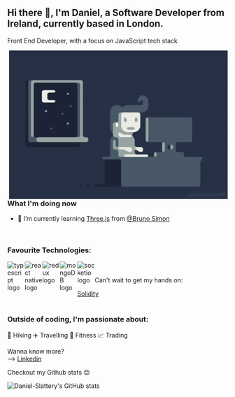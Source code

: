 ## Hi there 👋, I'm Daniel, a Software Developer from Ireland, currently based in London.

Front End Developer, with a
focus on JavaScript tech stack

<img align="right" alt="illustration of web developer with laptop" src="./images/giphy.gif" width="500" height="340" />

### What I'm doing now
- 🌱 I’m currently learning [Three.js](https://threejs.org/) from [@Bruno Simon](https://threejs-journey.xyz/)

<br/>

### Favourite Technologies:

[<img align="left" alt="typescript logo" width="40px" src="https://upload.wikimedia.org/wikipedia/commons/thumb/4/4c/Typescript_logo_2020.svg/1200px-Typescript_logo_2020.svg.png"/>][javascript]
[<img align="left" alt="react native logo" width="40px" src="https://reactnative.dev/img/header_logo.svg"/>][reactnative]
[<img align="left" alt="redux logo" width="40px" src="https://redux.js.org/img/redux.svg"/>][redux]
[<img align="left" alt="mongoDB logo" width="40px" src="https://cdn.worldvectorlogo.com/logos/mongodb-icon-1.svg"/>][mongodb]
[<img align="left" alt="socketio logo" width="40px" src="https://upload.wikimedia.org/wikipedia/commons/thumb/9/96/Socket-io.svg/800px-Socket-io.svg.png"/>][socketio]

<br/>
<br/>
Can't wait to get my hands on:

[Solidity](https://github.com/ethereum/solidity)
<br/>
<br/>

### Outside of coding, I'm passionate about:

🥾 Hiking
✈️ Travelling
💪 Fitness
📈 Trading

Wanna know more? <br>
--> [Linkedin](https://www.linkedin.com/in/daniel-s-dev/)

Checkout my Github stats 😊 <br>

![Daniel-Slattery's GitHub stats](https://github-readme-stats.vercel.app/api?username=Daniel-Slattery&count_private=true&show_icons=true&theme=radical)


[javascript]: https://www.javascript.com/
[reactnative]: https://reactnative.dev/
[redux]: https://redux.js.org/
[mongodb]: https://www.mongodb.com/
[socketio]: https://socket.io/
